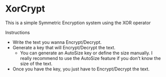 # XorCrypt
This is a simple Symmetric Encryption system using the XOR operator

Instructions
- Write the text you wanna Encrypt/Decrypt.
- Generate a key that will Encrypt/Decrypt the text.
     - You can generate an AutoSize key or define the size manually. I really recommend to use the AutoSize feature if you don't know the size of the text.
- Once you have the key, you just have to Encrypt/Decrypt the text.

